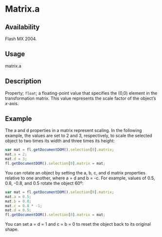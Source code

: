 # Matrix.a

## Availability

Flash MX 2004.

## Usage

matrix.a

## Description

Property; `float`; a floating-point value that specifies the (0,0) element in the transformation matrix. This value represents the scale factor of the object’s *x*-axis.

## Example

The a and d properties in a matrix represent scaling. In the following example, the values are set to 2 and 3, respectively, to scale the selected object to two times its width and three times its height:

```javascript
var mat = fl.getDocumentDOM().selection[0].matrix;
mat.a = 2;
mat.d = 3;
fl.getDocumentDOM().selection[0].matrix = mat;
```

You can rotate an object by setting the a, b, c, and d matrix properties relative to one another, where a = d and b = -c. For example, values of 0.5, 0.8, -0.8, and 0.5 rotate the object 60º:

```javascript
var mat = fl.getDocumentDOM().selection[0].matrix;
mat.a = 0.5;
mat.b = 0.8;
mat.c = 0.8 * -1;
mat.d = 0.5;
fl.getDocumentDOM().selection[0].matrix = mat;
```

You can set a = d = 1 and c = b = 0 to reset the object back to its original shape.
